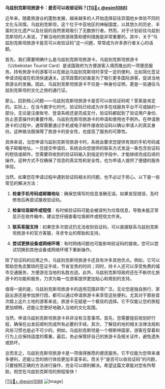 **乌兹别克斯坦旅游卡：是否可以收验证码？[[TG💪+ @esim1088](https://t.me/s/esim1088)]**

近年来，随着旅游业的蓬勃发展，越来越多的人开始选择前往异国他乡体验不同的文化与风情。乌兹别克斯坦，这个位于中亚地区的神秘国度，以其悠久的历史、丰富的文化遗产以及壮丽的自然景观吸引了无数旅行者。然而，对于计划前往乌兹别克斯坦的人来说，了解当地的旅游政策和便利措施是非常重要的。其中，关于“乌兹别克斯坦旅游卡是否可以收验证码”这一问题，常常成为许多旅行者关心的话题。

首先，我们需要明确什么是乌兹别克斯坦旅游卡。乌兹别克斯坦旅游卡（Uzbekistan Tourist Card）是该国政府为方便游客入境而推出的一项便民服务。持有旅游卡的游客可以在抵达乌兹别克斯坦时享受一定的便利，比如简化签证申请流程或在机场快速通关。这项政策的初衷是为了吸引更多国际游客，促进当地旅游业的发展。因此，乌兹别克斯坦旅游卡不仅是一种身份证明，更是一张通往乌兹别克斯坦的文化之旅的通行证。

那么，回到核心问题——乌兹别克斯坦旅游卡是否可以收验证码呢？答案是肯定的。实际上，在当今数字化时代，验证码已经成为许多在线服务平台不可或缺的一部分。无论是注册账号、登录系统还是完成支付，验证码都起到了验证用户身份、防止恶意操作的重要作用。乌兹别克斯坦旅游卡的申请和使用也不例外。在申请旅游卡的过程中，通常需要通过手机或电子邮件接收验证码以确认申请人的真实身份。这种做法既保障了旅游卡的安全性，也提高了服务的可靠性。

具体来说，当您申请乌兹别克斯坦旅游卡时，系统会要求您提供有效的手机号码或电子邮箱地址。一旦提交申请后，系统会向您提供的联系方式发送一条包含验证码的短信或邮件。您需要将收到的验证码输入到指定的字段中，才能继续完成后续的操作。这种方式不仅确保了信息的真实性和安全性，也为申请人提供了便捷的服务体验。

当然，如果您在申请过程中遇到验证码相关的问题，也不必过于担心。以下是一些常见的解决方法：

1. **检查手机号码或邮箱地址**：确保您填写的信息准确无误。如果发现错误，及时修改后再尝试接收验证码。
   
2. **检查垃圾邮件或短信**：有时候验证码可能会被误判为垃圾信息，导致未能正常显示在收件箱中。建议您仔细查看垃圾邮件或短信文件夹。

3. **联系客服支持**：如果您多次尝试仍无法收到验证码，可以直接联系乌兹别克斯坦旅游卡的官方客服，寻求专业的帮助和支持。

4. **尝试更换设备或网络环境**：有时网络问题也可能影响验证码的接收。您可以尝试切换到其他设备或网络环境下重新操作。

除了验证码的应用之外，乌兹别克斯坦旅游卡还具有许多其他优点。例如，它可以帮助您免去繁琐的签证手续，节省宝贵的时间；同时，持卡人还可以享受免费的城市交通服务，方便游览当地的名胜古迹。此外，乌兹别克斯坦政府还在不断优化旅游卡的功能和服务，力求为每一位游客提供更加贴心和周到的支持。

值得一提的是，乌兹别克斯坦旅游卡的适用范围非常广泛。无论您是独自旅行、家庭出游还是参加旅行团，都可以通过申请旅游卡来享受这些便利。尤其对于那些首次踏上这片土地的游客来说，旅游卡无疑是一个极佳的选择。它不仅能让您的旅程更加顺畅，还能让您更好地融入当地的文化氛围。

当然，申请乌兹别克斯坦旅游卡并非没有注意事项。首先，您需要提前规划好行程，确保在出发前顺利完成所有必要的手续。其次，了解目的地的相关法律法规和风俗习惯也是必不可少的。例如，乌兹别克斯坦是一个穆斯林国家，游客在穿着和行为上应保持适度的尊重。最后，务必保管好自己的旅游卡及相关证件，避免遗失或损坏。

总而言之，乌兹别克斯坦旅游卡是一项值得推荐的便民服务。它不仅能为您带来诸多便利，还能让您的旅行体验更加丰富多彩。而关于“是否可以收验证码”的问题，只要按照正确的方法进行操作，完全可以顺利解决。希望这篇文章能对您有所帮助，祝您在乌兹别克斯坦的旅程愉快！

[[TG💪+ @esim1088](https://t.me/s/esim1088) ![Image](https://i.postimg.cc/4NQfJmqS/Snipaste-2025-05-13-00-14-12.png)]
